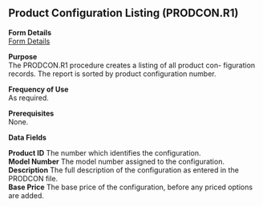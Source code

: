 ##  Product Configuration Listing (PRODCON.R1)

<PageHeader />

**Form Details**  
[ Form Details ](PRODCON-R1-1/README.md)   

**Purpose**  
The PRODCON.R1 procedure creates a listing of all product con- figuration
records. The report is sorted by product configuration number.

**Frequency of Use**  
As required.

**Prerequisites**  
None.

**Data Fields**

**Product ID** The number which identifies the configuration.  
**Model Number** The model number assigned to the configuration.  
**Description** The full description of the configuration as entered in the
PRODCON file.  
**Base Price** The base price of the configuration, before any priced options
are added.  
  
<badge text= "Version 8.10.57" vertical="middle" />

<PageFooter />